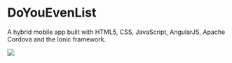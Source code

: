 # DoYouEvenList
A hybrid mobile app built with HTML5, CSS, JavaScript, AngularJS, Apache Cordova and the Ionic framework.

<img src="github.com/MichaelReiter/DoYouEvenList/raw/master/design/DYEL%20demo.png" />
